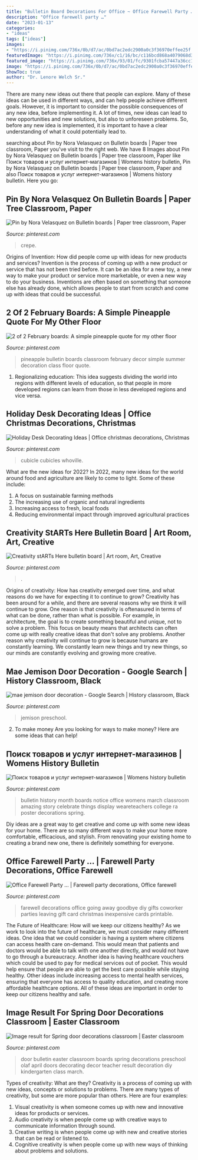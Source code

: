 ```yaml
---
title: "Bulletin Board Decorations For Office ~ Office Farewell Party …"
description: "Office farewell party …"
date: "2023-01-13"
categories:
- "ideas"
tags: ["ideas"]
images:
- "https://i.pinimg.com/736x/0b/d7/ac/0bd7ac2edc2900a0c3f36970effee25f.jpg"
featuredImage: "https://i.pinimg.com/736x/c1/16/bc/c116bcd868a4079068d385cc61d3f813.jpg"
featured_image: "https://i.pinimg.com/736x/93/01/fc/9301fcba57447a36cc11b55de2323c34.jpg"
image: "https://i.pinimg.com/736x/0b/d7/ac/0bd7ac2edc2900a0c3f36970effee25f.jpg"
ShowToc: true
author: "Dr. Lenore Welch Sr."
---
```



There are many new ideas out there that people can explore. Many of these ideas can be used in different ways, and can help people achieve different goals. However, it is important to consider the possible consequences of any new idea, before implementing it. A lot of times, new ideas can lead to new opportunities and new solutions, but also to unforeseen problems. So, before any new idea is implemented, it is important to have a clear understanding of what it could potentially lead to.

	

		
searching about Pin by Nora Velasquez on Bulletin boards | Paper tree classroom, Paper you've visit to the right web. We have 8 Images about Pin by Nora Velasquez on Bulletin boards | Paper tree classroom, Paper like Поиск товаров и услуг интернет-магазинов | Womens history bulletin, Pin by Nora Velasquez on Bulletin boards | Paper tree classroom, Paper and also Поиск товаров и услуг интернет-магазинов | Womens history bulletin. Here you go:
		
    
## Pin By Nora Velasquez On Bulletin Boards | Paper Tree Classroom, Paper

<img loading=lazy src="https://i.pinimg.com/736x/c1/2e/c9/c12ec9199beab9521a6abcc18ebb1201.jpg" onerror="this.onerror=null;this.src='https://tse4.mm.bing.net/th?id=OIP.Ozo8Gd-U_HCOfmxTP2bc_QHaJ4&amp;pid=15.1';" alt="Pin by Nora Velasquez on Bulletin boards | Paper tree classroom, Paper">

_Source: pinterest.com_

>crepe. 

	

Origins of Invention: How did people come up with ideas for new products and services?
Invention is the process of coming up with a new product or service that has not been tried before. It can be an idea for a new toy, a new way to make your product or service more marketable, or even a new way to do your business. Inventions are often based on something that someone else has already done, which allows people to start from scratch and come up with ideas that could be successful.

    
## 2 Of 2 February Boards: A Simple Pineapple Quote For My Other Floor

<img loading=lazy src="https://i.pinimg.com/736x/61/ab/4c/61ab4c49bbf68f8c877f0fb540b79ce4.jpg" onerror="this.onerror=null;this.src='https://tse3.mm.bing.net/th?id=OIP.1hfAaUKBQ3TjEn-UTdbxWwHaJ3&amp;pid=15.1';" alt="2 of 2 February boards: A simple pineapple quote for my other floor">

_Source: pinterest.com_

>pineapple bulletin boards classroom february decor simple summer decoration class floor quote. 

	

1. Regionalizing education: This idea suggests dividing the world into regions with different levels of education, so that people in more developed regions can learn from those in less developed regions and vice versa.

    
## Holiday Desk Decorating Ideas | Office Christmas Decorations, Christmas

<img loading=lazy src="https://i.pinimg.com/736x/93/01/fc/9301fcba57447a36cc11b55de2323c34.jpg" onerror="this.onerror=null;this.src='https://tse4.mm.bing.net/th?id=OIP.699ECGn9GvDc-5mCeEUxZgHaLG&amp;pid=15.1';" alt="Holiday Desk Decorating Ideas | Office christmas decorations, Christmas">

_Source: pinterest.com_

>cubicle cubicles whoville. 

	

What are the new ideas for 2022?
In 2022, many new ideas for the world around food and agriculture are likely to come to light. Some of these include: 
1. A focus on sustainable farming methods 
2. The increasing use of organic and natural ingredients 
3. Increasing access to fresh, local foods 
4. Reducing environmental impact through improved agricultural practices 

    
## Creativity StARTs Here Bulletin Board | Art Room, Art, Creative

<img loading=lazy src="https://i.pinimg.com/736x/c1/16/bc/c116bcd868a4079068d385cc61d3f813.jpg" onerror="this.onerror=null;this.src='https://tse4.mm.bing.net/th?id=OIP.MQK4jMsTzrHOCH7S92MMgAHaFj&amp;pid=15.1';" alt="Creativity stARTs Here bulletin board | Art room, Art, Creative">

_Source: pinterest.com_

>. 

	

Origins of creativity: How has creativity emerged over time, and what reasons do we have for expecting it to continue to grow?
Creativity has been around for a while, and there are several reasons why we think it will continue to grow. One reason is that creativity is oftenasured in terms of what can be done, rather than what is possible. For example, in architecture, the goal is to create something beautiful and unique, not to solve a problem. This focus on beauty means that architects can often come up with really creative ideas that don't solve any problems. Another reason why creativity will continue to grow is because humans are constantly learning. We constantly learn new things and try new things, so our minds are constantly evolving and growing more creative.

    
## Mae Jemison Door Decoration - Google Search | History Classroom, Black

<img loading=lazy src="https://i.pinimg.com/736x/7a/c2/37/7ac237cb645cbe19a439d8a941d91bf9.jpg" onerror="this.onerror=null;this.src='https://tse1.mm.bing.net/th?id=OIP.3umfywob0kD-ofmTJCcSDQHaNd&amp;pid=15.1';" alt="mae jemison door decoration - Google Search | History classroom, Black">

_Source: pinterest.com_

>jemison preschool. 

	

2. To make money
Are you looking for ways to make money? Here are some ideas that can help!

    
## Поиск товаров и услуг интернет-магазинов | Womens History Bulletin

<img loading=lazy src="https://i.pinimg.com/736x/5d/eb/9c/5deb9c68a73acda3f8c2c854bd39b2c4.jpg" onerror="this.onerror=null;this.src='https://tse2.mm.bing.net/th?id=OIP.9-m_vb3QtYJSUmdYFarizAHaJ3&amp;pid=15.1';" alt="Поиск товаров и услуг интернет-магазинов | Womens history bulletin">

_Source: pinterest.com_

>bulletin history month boards notice office womens march classroom amazing story celebrate things display weareteachers college ra poster decorations spring. 

	

Diy ideas are a great way to get creative and come up with some new ideas for your home. There are so many different ways to make your home more comfortable, efficacious, and stylish. From renovating your existing home to creating a brand new one, there is definitely something for everyone.

    
## Office Farewell Party … | Farewell Party Decorations, Office Farewell

<img loading=lazy src="https://i.pinimg.com/736x/3a/81/e2/3a81e2c8e93f9c65d130677c1c6f9cbf--coworker-gifts-leaving-coworker-going-away-party-ideas.jpg" onerror="this.onerror=null;this.src='https://tse1.mm.bing.net/th?id=OIP.N1H52V8eJcdEKwYHjS5jTwHaJ3&amp;pid=15.1';" alt="Office Farewell Party … | Farewell party decorations, Office farewell">

_Source: pinterest.com_

>farewell decorations office going away goodbye diy gifts coworker parties leaving gift card christmas inexpensive cards printable. 

	

The Future of Healthcare: How will we keep our citizens healthy?
As we work to look into the future of healthcare, we must consider many different ideas. One idea that we could consider is having a system where citizens can access health care on-demand. This would mean that patients and doctors would be able to talk with one another directly, and would not have to go through a bureaucracy. Another idea is having healthcare vouchers which could be used to pay for medical services out of pocket. This would help ensure that people are able to get the best care possible while staying healthy. Other ideas include increasing access to mental health services, ensuring that everyone has access to quality education, and creating more affordable healthcare options. All of these ideas are important in order to keep our citizens healthy and safe.

    
## Image Result For Spring Door Decorations Classroom | Easter Classroom

<img loading=lazy src="https://i.pinimg.com/736x/0b/d7/ac/0bd7ac2edc2900a0c3f36970effee25f.jpg" onerror="this.onerror=null;this.src='https://tse1.mm.bing.net/th?id=OIP.-9Ese192_ydqdgq6OiQrQQHaNH&amp;pid=15.1';" alt="Image result for Spring door decorations classroom | Easter classroom">

_Source: pinterest.com_

>door bulletin easter classroom boards spring decorations preschool olaf april doors decorating decor teacher result decoration diy kindergarten class march. 

	

Types of creativity: What are they?
Creativity is a process of coming up with new ideas, concepts or solutions to problems. There are many types of creativity, but some are more popular than others. Here are four examples: 
1. Visual creativity is when someone comes up with new and innovative ideas for products or services.
2. Audio creativity is when people come up with creative ways to communicate information through sound.
3. Creative writing is when people come up with new and creative stories that can be read or listened to.
4. Cognitive creativity is when people come up with new ways of thinking about problems and solutions.

